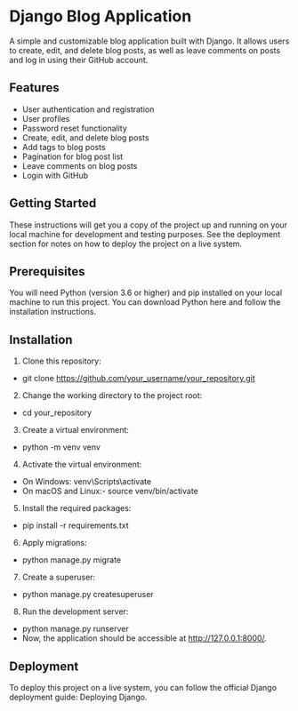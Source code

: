 # Django Blog Application

A simple and customizable blog application built with Django. It allows users to create, edit, and delete blog posts, as well as leave comments on posts and log in using their GitHub account.

## Features

- User authentication and registration
- User profiles
- Password reset functionality
- Create, edit, and delete blog posts
- Add tags to blog posts
- Pagination for blog post list
- Leave comments on blog posts
- Login with GitHub

## Getting Started

These instructions will get you a copy of the project up and running on your local machine for development and testing purposes. See the deployment section for notes on how to deploy the project on a live system.

## Prerequisites

You will need Python (version 3.6 or higher) and pip installed on your local machine to run this project. You can download Python here and follow the installation instructions.

## Installation

1. Clone this repository:
- git clone https://github.com/your_username/your_repository.git

2. Change the working directory to the project root:
- cd your_repository

3. Create a virtual environment:
- python -m venv venv

4. Activate the virtual environment:
- On Windows: venv\Scripts\activate
- On macOS and Linux:- source venv/bin/activate

5. Install the required packages:
- pip install -r requirements.txt

6. Apply migrations:
- python manage.py migrate

7. Create a superuser:
- python manage.py createsuperuser

8. Run the development server:
- python manage.py runserver
- Now, the application should be accessible at http://127.0.0.1:8000/.

## Deployment
To deploy this project on a live system, you can follow the official Django deployment guide: Deploying Django.
